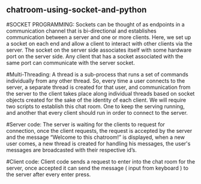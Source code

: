 ## chatroom-using-socket-and-python
#SOCKET PROGRAMMING:
Sockets can be thought of as endpoints in a communication channel that is bi-directional and establishes communication between a server and one or more clients. Here, we set up a socket on each end and allow a client to interact with other clients via the server. The socket on the server side associates itself with some hardware port on the server side. Any client that has a socket associated with the same port can communicate with the server socket. 

#Multi-Threading:
A thread is a sub-process that runs a set of commands individually from any other thread. So, every time a user connects to the server, a separate thread is created for that user, and communication from the server to the client takes place along individual threads based on socket objects created for the sake of the identity of each client. 
We will require two scripts to establish this chat room. One to keep the serving running, and another that every client should run in order to connect to the server. 

#Server code:
The server is waiting for the clients to request for connection, once the client requests, the request is accepted by the server and the message “Welcome to this chatroom!” is displayed, when a new user comes, a new thread is created for handling his messages, the user's messages are broadcasted with their respective id’s.

#Client code:
Client code sends a request to enter into the chat room for the server, once accepted it can send the message ( input from keyboard ) to the server after every enter press. 
